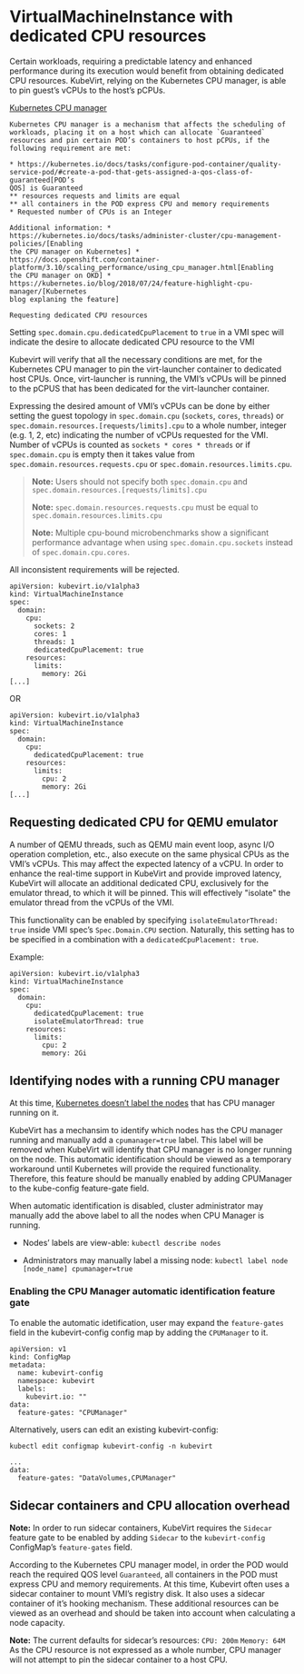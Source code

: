 # VirtualMachineInstance with dedicated CPU resources

Certain workloads, requiring a predictable latency and enhanced
performance during its execution would benefit from obtaining dedicated
CPU resources. KubeVirt, relying on the Kubernetes CPU manager, is able
to pin guest’s vCPUs to the host’s pCPUs.

[Kubernetes CPU
manager](https://kubernetes.io/docs/tasks/administer-cluster/cpu-management-policies/)

    Kubernetes CPU manager is a mechanism that affects the scheduling of
    workloads, placing it on a host which can allocate `Guaranteed`
    resources and pin certain POD’s containers to host pCPUs, if the
    following requirement are met:

    * https://kubernetes.io/docs/tasks/configure-pod-container/quality-service-pod/#create-a-pod-that-gets-assigned-a-qos-class-of-guaranteed[POD’s
    QOS] is Guaranteed
    ** resources requests and limits are equal
    ** all containers in the POD express CPU and memory requirements
    * Requested number of CPUs is an Integer

    Additional information: *
    https://kubernetes.io/docs/tasks/administer-cluster/cpu-management-policies/[Enabling
    the CPU manager on Kubernetes] *
    https://docs.openshift.com/container-platform/3.10/scaling_performance/using_cpu_manager.html[Enabling
    the CPU manager on OKD] *
    https://kubernetes.io/blog/2018/07/24/feature-highlight-cpu-manager/[Kubernetes
    blog explaning the feature]

    Requesting dedicated CPU resources

Setting `spec.domain.cpu.dedicatedCpuPlacement` to `true` in a VMI spec
will indicate the desire to allocate dedicated CPU resource to the VMI

Kubevirt will verify that all the necessary conditions are met, for the
Kubernetes CPU manager to pin the virt-launcher container to dedicated
host CPUs. Once, virt-launcher is running, the VMI’s vCPUs will be
pinned to the pCPUS that has been dedicated for the virt-launcher
container.

Expressing the desired amount of VMI’s vCPUs can be done by either
setting the guest topology in `spec.domain.cpu` (`sockets`, `cores`,
`threads`) or `spec.domain.resources.[requests/limits].cpu` to a whole
number, integer (e.g. 1, 2, etc) indicating the number of vCPUs
requested for the VMI. Number of vCPUs is counted as
`sockets * cores * threads` or if `spec.domain.cpu` is empty then it
takes value from `spec.domain.resources.requests.cpu` or
`spec.domain.resources.limits.cpu`.

> **Note:** Users should not specify both `spec.domain.cpu` and
> `spec.domain.resources.[requests/limits].cpu`
>
> **Note:** `spec.domain.resources.requests.cpu` must be equal to
> `spec.domain.resources.limits.cpu`
>
> **Note:** Multiple cpu-bound microbenchmarks show a significant
> performance advantage when using `spec.domain.cpu.sockets` instead of
> `spec.domain.cpu.cores`.

All inconsistent requirements will be rejected.

    apiVersion: kubevirt.io/v1alpha3
    kind: VirtualMachineInstance
    spec:
      domain:
        cpu:
          sockets: 2
          cores: 1
          threads: 1
          dedicatedCpuPlacement: true
        resources:
          limits:
            memory: 2Gi
    [...]

OR

    apiVersion: kubevirt.io/v1alpha3
    kind: VirtualMachineInstance
    spec:
      domain:
        cpu:
          dedicatedCpuPlacement: true
        resources:
          limits:
            cpu: 2
            memory: 2Gi
    [...]

## Requesting dedicated CPU for QEMU emulator

A number of QEMU threads, such as QEMU main event loop, async I/O
operation completion, etc., also execute on the same physical CPUs as
the VMI’s vCPUs. This may affect the expected latency of a vCPU. In
order to enhance the real-time support in KubeVirt and provide improved
latency, KubeVirt will allocate an additional dedicated CPU, exclusively
for the emulator thread, to which it will be pinned. This will
effectively "isolate" the emulator thread from the vCPUs of the VMI.

This functionality can be enabled by specifying
`isolateEmulatorThread: true` inside VMI spec’s `Spec.Domain.CPU`
section. Naturally, this setting has to be specified in a combination
with a `dedicatedCpuPlacement: true`.

Example:

    apiVersion: kubevirt.io/v1alpha3
    kind: VirtualMachineInstance
    spec:
      domain:
        cpu:
          dedicatedCpuPlacement: true
          isolateEmulatorThread: true
        resources:
          limits:
            cpu: 2
            memory: 2Gi

## Identifying nodes with a running CPU manager

At this time, [Kubernetes doesn’t label the
nodes](https://github.com/kubernetes/kubernetes/issues/66525) that has
CPU manager running on it.

KubeVirt has a mechansim to identify which nodes has the CPU manager
running and manually add a `cpumanager=true` label. This label will be
removed when KubeVirt will identify that CPU manager is no longer
running on the node. This automatic identification should be viewed as a
temporary workaround until Kubernetes will provide the required
functionality. Therefore, this feature should be manually enabled by
adding CPUManager to the kube-config feature-gate field.

When automatic identification is disabled, cluster administrator may
manually add the above label to all the nodes when CPU Manager is
running.

- Nodes’ labels are view-able: `kubectl describe nodes`

- Administrators may manually label a missing node:
  `kubectl label node [node_name] cpumanager=true`

### Enabling the CPU Manager automatic identification feature gate

To enable the automatic idetification, user may expand the
`feature-gates` field in the kubevirt-config config map by adding the
`CPUManager` to it.

    apiVersion: v1
    kind: ConfigMap
    metadata:
      name: kubevirt-config
      namespace: kubevirt
      labels:
        kubevirt.io: ""
    data:
      feature-gates: "CPUManager"

Alternatively, users can edit an existing kubevirt-config:

`kubectl edit configmap kubevirt-config -n kubevirt`

    ...
    data:
      feature-gates: "DataVolumes,CPUManager"

## Sidecar containers and CPU allocation overhead

**Note:** In order to run sidecar containers, KubeVirt requires the
`Sidecar` feature gate to be enabled by adding `Sidecar` to the
`kubevirt-config` ConfigMap’s `feature-gates` field.

According to the Kubernetes CPU manager model, in order the POD would
reach the required QOS level `Guaranteed`, all containers in the POD
must express CPU and memory requirements. At this time, Kubevirt often
uses a sidecar container to mount VMI’s registry disk. It also uses a
sidecar container of it’s hooking mechanism. These additional resources
can be viewed as an overhead and should be taken into account when
calculating a node capacity.

**Note:** The current defaults for sidecar’s resources: `CPU: 200m`
`Memory: 64M` As the CPU resource is not expressed as a whole number,
CPU manager will not attempt to pin the sidecar container to a host CPU.

